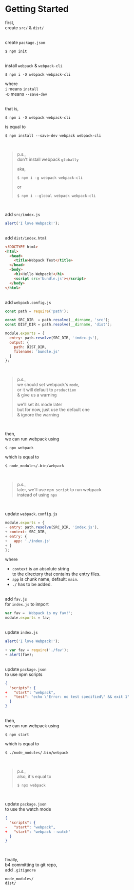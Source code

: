# Getting Started

first,\
create `src/` & `dist/`

\
create `package.json`
```
$ npm init
```

\
install `webpack` & `webpack-cli`
```
$ npm i -D webpack webpack-cli
```
where\
`i` means `install`\
`-D` means `--save-dev`

\
that is,
```
$ npm i -D webpack webpack-cli
```
is equal to
```
$ npm install --save-dev webpack webpack-cli
```

<br>

> p.s.,\
> don't install webpack `globally`
>
> aka,
> ```
> $ npm i -g webpack webpack-cli
> ```
> or
> ```
> $ npm i --global webpack webpack-cli
> ```

<br>

add `src/index.js`
```js
alert('I love Webpack!');
```

\
add `dist/index.html`
```html
<!DOCTYPE html>
<html>
  <head>
    <title>Webpack Test</title>
  </head>
  <body>
    <h1>Hello Webpack!</h1>
    <script src='bundle.js'></script>
  </body>
</html>
```

\
add `webpack.config.js`
```js
const path = require('path');

const SRC_DIR  = path.resolve(__dirname, 'src');
const DIST_DIR = path.resolve(__dirname, 'dist');

module.exports = {
  entry: path.resolve(SRC_DIR, 'index.js'),
  output: {
    path: DIST_DIR,
    filename: 'bundle.js'
  }
};
```

<br>

> p.s.,\
> we should set webpack's `mode`,\
> or it will default to `production`\
> & give us a warning
>
> we'll set its mode later\
> but for now, just use the default one\
> & ignore the warning
>

<br>

then,\
we can run webpack using

```
$ npx webpack
```
which is equal to
```
$ node_modules/.bin/webpack
```
<br>

> p.s.,\
> later, we'll use `npm script` to run webpack\
> instead of using `npx`

<br>

update `webpack.config.js`

```js
module.exports = {
- entry: path.resolve(SRC_DIR, 'index.js'),
+ context: SRC_DIR,
+ entry: {
+   app: './index.js'
+ }
};
```
where
* `context` is an absolute string\
to the directory that contains the entry files.
* `app` is chunk name, default: `main`.
* `./` has to be added.

\
add `fav.js`\
for `index.js` to import

```js
var fav = 'Webpack is my fav!';
module.exports = fav;
```

\
update `index.js`

```js
alert('I love Webpack!');

+ var fav = require('./fav');
+ alert(fav);
```

\
update `package.json`\
to use npm scripts

```json
{
  "scripts": {
+   "start": "webpack",
-   "test": "echo \"Error: no test specified\" && exit 1"
  }
}
```

\
then,\
we can run webpack using
```
$ npm start
```
which is equal to
```
$ ./node_modules/.bin/webpack
```
<br>

> p.s.,\
> also, it's equal to
> ```
> $ npx webpack
> ```

<br>

update `package.json`\
to use the watch mode
```json
{
  "scripts": {
-   "start": "webpack",
+   "start": "webpack --watch"
  }
}
```
<br>

finally,\
b4 committing to git repo,\
add `.gitignore`
```
node_modules/
dist/
```
